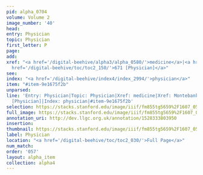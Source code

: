 ```yaml
---
pid: alpha_0704
volume: Volume 2
image_number: '40'
head: 
entry: Physician
topic: Physician
first_letter: P
page: 
add: 
xref: "<a href='/digital-beehive/alpha3/alpha_0580/'>medicine</a>|<a href='/digital-beehive/alpha3/alpha_0613/'>Montebank</a>|<a
  href='/digital-beehive/toc/toc2_150/'>671 [Physician]</a>"
see: 
index: "<a href='/digital-beehive/index4/index_2994/'>physician</a>"
item: "#item-9e1675f2b"
unparsed: 
line: 'Entry: Physician|Topic: Physician|Xref: medicine|Xref: Montebank|Xref: 671
  [Physician]|Index: physician|#item-9e1675f2b'
selection: https://stacks.stanford.edu/image/iiif/fm855tg5659%2F1607_0507/810,2501,2979,562/full/0/default.jpg
full_image: https://stacks.stanford.edu/image/iiif/fm855tg5659%2F1607_0507/full/full/0/default.jpg
annotation_uri: http://dev.llgc.org.uk/annotation/1528333803950
insertion: 
thumbnail: https://stacks.stanford.edu/image/iiif/fm855tg5659%2F1607_0507/810,2501,600,180/250,/0/default.jpg
label: Physician
location: "<a href='/digital-beehive/toc/toc2_030/'>Full Page</a>"
num_match: 
order: '057'
layout: alpha_item
collection: alpha4
---
```

